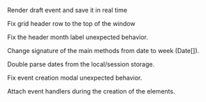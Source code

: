 Render draft event and save it in real time

Fix grid header row to the top of the window

Fix the header month label unexpected behavior.

Change signature of the main methods from date to week (Date[]).

Double parse dates from the local/session storage.

Fix event creation modal unexpected behavior.

Attach event handlers during the creation of the elements.

